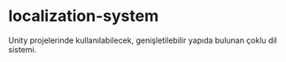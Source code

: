 # localization-system

Unity projelerinde kullanılabilecek, genişletilebilir yapıda bulunan çoklu dil sistemi.
